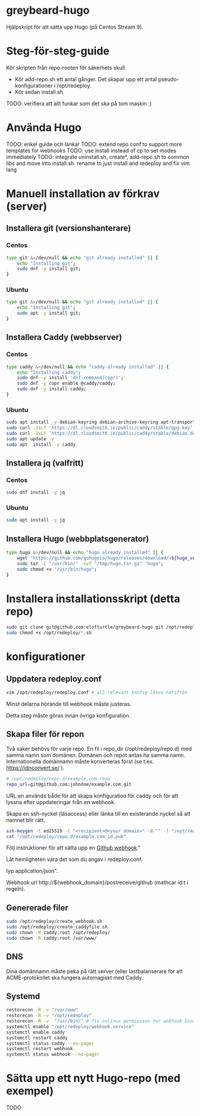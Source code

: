 # greybeard-hugo
Hjälpskript för att sätta upp Hugo (på Centos Stream 9). 

# Steg-för-steg-guide
Kör skripten från repo-rooten för säkerhets skull.
* Kör add-repo.sh ett antal gånger. Det skapar upp ett antal pseudo-konfigurationer i /opt/redeploy.
* Kör sedan install.sh

TODO: verifiera att allt funkar som det ska på tom maskin :)

# Använda Hugo

TODO: enkel guide och länkar
TODO: extend repo conf to support more templates for webhooks
TODO: use install instead of cp to set modes immediately
TODO: integrate uninstall.sh, create*, add-repo.sh to common libs and move into install.sh. rename to just install and redeploy and fix vim lang

# Manuell installation av förkrav (server)

## Installera git (versionshanterare)
### Centos
```bash
type git &>/dev/null && echo "git already installed" || {
    echo "Installing git";
    sudo dnf -y install git;
}
```

### Ubuntu
```bash
type git &>/dev/null && echo "git already installed" || {
    echo "Installing git";
    sudo apt -y install git;
}
```

## Installera Caddy (webbserver)

### Centos
```bash
type caddy &>/dev/null && echo "caddy already installed" || {
    echo "Installing caddy";
    sudo dnf -y install 'dnf-command(copr)';
    sudo dnf -y copr enable @caddy/caddy;
    sudo dnf -y install caddy;
}
```

### Ubuntu
```bash
sudo apt install -y debian-keyring debian-archive-keyring apt-transport-https
sudo curl -1sLf 'https://dl.cloudsmith.io/public/caddy/stable/gpg.key' | sudo gpg --dearmor -o /usr/share/keyrings/caddy-stable-archive-keyring.gpg
sudo curl -1sLf 'https://dl.cloudsmith.io/public/caddy/stable/debian.deb.txt' | sudo tee /etc/apt/sources.list.d/caddy-stable.list
sudo apt update -y
sudo apt  install -y caddy
```

## Installera jq (valfritt)

### Centos
```bash
sudo dnf install -y jq
```

### Ubuntu
```bash
sudo apt install -y jq
```

## Installera Hugo (webbplatsgenerator)
```bash
type hugo &>/dev/null && echo "hugo already installed" || {
    wget "https://github.com/gohugoio/hugo/releases/download/v${hugo_version:-1.0.5}/hugo_${hugo_version:-1.0.5}_Linux-64bit.tar.gz" -O "/tmp/hugo.tar.gz";
    sudo tar -C "/usr/bin/" -xvf "/tmp/hugo.tar.gz" "hugo";
    sudo chmod +x "/usr/bin/hugo";
}
```

# Installera installationsskript (detta repo)
```bash
sudo git clone git@github.com:elofturtle/greybeard-hugo.git /opt/redeploy
sudo chmod +x /opt/redeploy/*.sh
```

# konfigurationer

## Uppdatera redeploy.conf
```bash
vim /opt/redeploy/redeploy.conf # all relevant konfig läses härifrån
```
Minst delarna hörande till webhook måste justeras.

Detta steg måste göras innan övriga konfiguration.

## Skapa filer för repon
Två saker behövs för varje repo.
En fil i repo_dir (/opt/redeploy/repo.d) med samma namn som domänen.
Domänen och repot antas ha samma namn.
Internationella domännamn måste konverteras först (se t.ex. https://idnconvert.se/ ).

```bash
# /opt/redeploy/repo.d/example.com.repo
repo_url=git@github.com:johndoe/example.com.git
```

URL:en används både för att skapa konfiguration för caddy och för att lyssna efter uppdateringar från en webhook.

Skapa en ssh-nyckel (läsaccess) eller länka till en existerande nyckel så att namnet blir rätt.

```bash
ssh-keygen -t ed25519 -C "<recipient>@<your domain>" -N "" -f "/opt/redeploy/repo.d/example.com_id"
cat "/opt/redeploy/repo.d/example.com_id.pub"
```

Följ instruktioner för att sätta upp en [Github webhook](https://docs.github.com/en/developers/webhooks-and-events/webhooks/creating-webhooks)."

Låt hemligheten vara det som du angav i redeploy.conf.

Iyp application/json".

Webhook url http://${webhook_domain}/postreceive/github (mathcar id:t i regeln).

## Genererade filer
```bash
sudo /opt/redeploy/create_webhook.sh
sudo /opt/redeploy/create_caddyfile.sh
sudo chown -R caddy:root /opt/redeploy/
sudo chown -R caddy:root /var/www/
```
## DNS
Dina domännamn måste peka på rätt server (eller lastbalanserare för att ACME-protokollet ska fungera automagiskt med Caddy.

## Systemd
```bash
restorecon -R -v "/var/www"
restorecon -R -v "/opt/redeploy"
restorecon -R -v  "/usr/bin/" # fix selinux permission for webhook binary
systemctl enable "/opt/redeploy/webhook.service"
systemctl enable caddy
systemctl restart caddy
systemctl status caddy --no-pager
systemctl restart webhook
systemctl status webhook --no-pager
```
# Sätta upp ett nytt Hugo-repo (med exempel)
TODO
